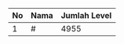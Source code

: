 | No | Nama            | Jumlah Level |
|----|-----------------|--------------|
| 1  | #    |    4955        |
